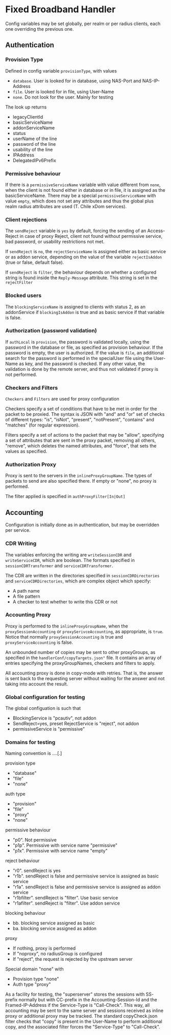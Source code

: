 # Fixed Broadband Handler

Config variables may be set globally, per realm or per radius clients, each one overriding the previous one.

## Authentication

### Provision Type

Defined in config variable `provisionType`, with values
* `database`. User is looked for in database, using NAS-Port and NAS-IP-Address
* `file`. User is looked for in file, using User-Name
* `none`. Do not look for the user. Mainly for testing

The look up returns
* legacyClientId
* basicServiceName
* addonServiceName
* status
* userName of the line
* password of the line
* usability of the line
* IPAddress
* DelegatedIPv6Prefix

### Permissive behaviour

If there is a `permissiveServiceName` variable with value different from `none`, when the client is not found either in database
or in file, it is assigned as the basicServiceName. There may be a special `permissiveServiceName` with value `empty`, which does not
set any attributes and thus the global plus realm radius attributes are used (T. Chile xDom services).

### Client rejections

The `sendReject` variable is `yes` by default, forcing the sending of an Access-Reject in case of proxy Reject, client not found
without permissive service, bad password, or usability restrictions not met.

If `sendReject` is `no`, the `rejectServiceName` is assigned either as basic service or as addon service, depending on the value
of the variable `rejectIsAddon` (true or false, default false).

If `sendReject` is `filter`, the behaviour depends on whether a configured string is found inside the `Reply-Message` attribute.
This string is set in the `rejectFilter`

### Blocked users

The `blockingServiceName` is assigned to clients with status 2, as an addonService if `blockingIsAddon` is true and as basic service
if that variable is false.

### Authorization (password validation) 

If `authLocal` is `provision`, the password is validated locally, using the password in the database or file, as specified as
provision behaviour. If the password is empty, the user is authorized. If the value is `file`, an additional
search for the password is performed in the specialUser file using the User-Name as key, and the password is
checked. If any other value, the validation is done by the remote server, and thus not validated if proxy is not performed.

### Checkers and Filters

`Checkers` and `Filters` are used for proxy configuration

Checkers specify a set of conditions that have to be met in order for the packet to be proxied. The syntax is JSON
with "and" and "or" set of checks of different types: "is", "isNot", "present", "notPresent", "contains" and 
"matches" (for regular expression).

Filters specify a set of actions to the packet that may be "allow", specifying a set of attributes that are
sent in the proxy packet, removing all others, "remove", which deletes the named attributes, and "force", that
sets the values as specified.

### Authorization Proxy

Proxy is sent to the servers in the `inlineProxyGroupName`. The types of packets to send are also specified there. If empty
or "none", no proxy is performed.

The filter applied is specified in `authProxyFilter[In|Out]`

## Accounting

Configuration is initially done as in authentication, but may be overridden per service.

### CDR Writing
The variables enforcing the writing are `writeSessionCDR` and `writeServiceCDR`, which are boolean. The formats specified
in `sessionCDRTransformer` and `serviceCDRTransformer`.

The CDR are written in the directories specified in `sessionCDRDirectories` and `serviceCDRDirectories`, which are
complex object which specify:
* A path name
* A file pattern
* A checker to test whether to write this CDR or not

### Accounting Proxy

Proxy is performed to the `inlineProxyGroupName`, when the `proxySessionAccounting` or `proxySerivceAccounting`, as 
appropriate, is `true`. Notice that normally `proxySessionAccounting` is true and `proxyServiceAccounting` is false.

An unbounded number of copies may be sent to other proxyGroups, as specified in the `handlerConf/copyTargets.json"`
file. It contains an array of entries specifying the proxyGroupNames, checkers and filters to apply.

All accounting proxy is done in copy-mode with retries. That is, the answer is sent back to the requesting server
without waiting for the answer and not taking into account the result.

### Global configuration for testing
The global configuation is such that
* BlockingService is "pcautiv", not addon
* SendReject=yes, preset RejectService is "reject", not addon
* permissiveService is "permissive"

### Domains for testing

Naming convention is <provision type>.<auth type>.<permissive behaviour>.<reject behaviour>.<blocking behaviour>[.<proxy>]

provision type
* "database"
* "file"
* "none"

auth type
* "provision"
* "file"
* "proxy"
* "none"

permissive behaviour
* "p0". Not permissive
* "p1p". Permissive with service name "permissive"
* "p1x". Permissive with service name "empty"

reject behaviour
* "r0". sendReject is yes
* "r1b". sendReject is false and permissive service is assigned as basic service
* "r1a". sendReject is false and permissive service is assigned as addon service
* "r1bfilter". sendReject is "filter". Use basic service
* "r1afilter". sendReject is "filter". Use addon service

blocking behaviour
* bb. blocking service assigned as basic
* ba. blocking service assigned as addon

proxy
* If nothing, proxy is performed
* If "noproxy", no radiusGroup is configured
* If "reject", the request is rejected by the upstream server

Special domain "none" with
* Provision type "none"
* Auth type "proxy"

As a facility for testing, the "superserver" stores the sessions with SS- prefix normally but with CC-prefix in the
Accounting-Session-Id and the Framed-IP-Address if the Service-Type is "Call-Check". This way, all accounting
may be sent to the same server and sessions received as inline proxy or additional proxy may be tracked. The
standard copyCheck.json filter checks that "copy" is present in the User-Name to perform additional copy, and the
associated filter forces the "Service-Type" to "Call-Check".



